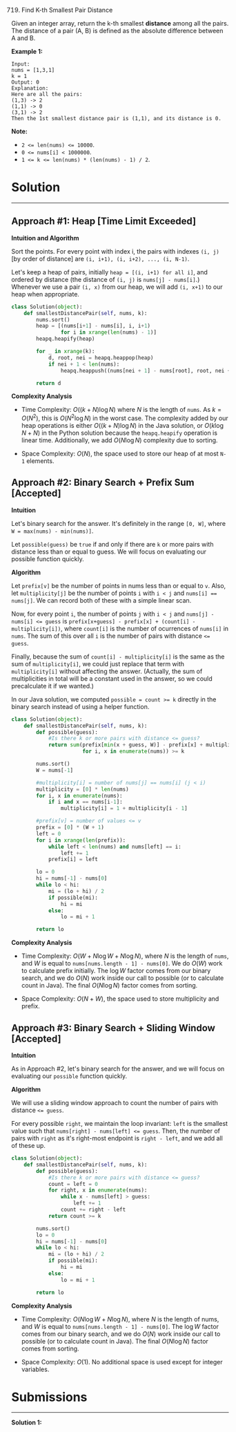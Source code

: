 719. Find K-th Smallest Pair Distance

Given an integer array, return the k-th smallest **distance** among all the pairs. The distance of a pair (A, B) is defined as the absolute difference between A and B.

**Example 1:**
```
Input:
nums = [1,3,1]
k = 1
Output: 0 
Explanation:
Here are all the pairs:
(1,3) -> 2
(1,1) -> 0
(3,1) -> 2
Then the 1st smallest distance pair is (1,1), and its distance is 0.
```

**Note:**

* `2 <= len(nums) <= 10000`.
* `0 <= nums[i] < 1000000`.
* `1 <= k <= len(nums) * (len(nums) - 1) / 2`.

# Solution
---
## Approach #1: Heap [Time Limit Exceeded]
**Intuition and Algorithm**

Sort the points. For every point with index i, the pairs with indexes `(i, j)` [by order of distance] are `(i, i+1), (i, i+2), ..., (i, N-1)`.

Let's keep a heap of pairs, initially `heap = [(i, i+1) for all i]`, and ordered by distance (the distance of `(i, j)` is `nums[j] - nums[i]`.) Whenever we use a pair `(i, x)` from our heap, we will add `(i, x+1)` to our heap when appropriate.

```python
class Solution(object):
    def smallestDistancePair(self, nums, k):
        nums.sort()
        heap = [(nums[i+1] - nums[i], i, i+1)
                for i in xrange(len(nums) - 1)]
        heapq.heapify(heap)

        for _ in xrange(k):
            d, root, nei = heapq.heappop(heap)
            if nei + 1 < len(nums):
                heapq.heappush((nums[nei + 1] - nums[root], root, nei + 1))

        return d
```

**Complexity Analysis**

* Time Complexity: $O((k+N) \log{N})$ where $N$ is the length of `nums`. As $k = O(N^2)$, this is $O(N^2 \log {N})$ in the worst case. The complexity added by our heap operations is either $O((k+N) \log N)$ in the Java solution, or $O(k \log{N} + N)$ in the Python solution because the `heapq.heapify` operation is linear time. Additionally, we add $O(N \log N)$ complexity due to sorting.

* Space Complexity: $O(N)$, the space used to store our heap of at most `N-1` elements.

## Approach #2: Binary Search + Prefix Sum [Accepted]
**Intuition**

Let's binary search for the answer. It's definitely in the range `[0, W]`, where `W = max(nums) - min(nums)]`.

Let `possible(guess)` be `true` if and only if there are `k` or more pairs with distance less than or equal to guess. We will focus on evaluating our possible function quickly.

**Algorithm**

Let `prefix[v]` be the number of points in nums less than or equal to `v`. Also, let `multiplicity[j]` be the number of points `i` with `i < j` and `nums[i] == nums[j]`. We can record both of these with a simple linear scan.

Now, for every point `i`, the number of points `j` with `i < j` and `nums[j] - nums[i] <= guess` is `prefix[x+guess] - prefix[x] + (count[i] - multiplicity[i])`, where `count[i]` is the number of ocurrences of `nums[i]` in `nums`. The sum of this over all `i` is the number of pairs with distance `<= guess`.

Finally, because the sum of `count[i] - multiplicity[i]` is the same as the sum of `multiplicity[i]`, we could just replace that term with `multiplicity[i]` without affecting the answer. (Actually, the sum of multiplicities in total will be a constant used in the answer, so we could precalculate it if we wanted.)

In our Java solution, we computed `possible = count >= k` directly in the binary search instead of using a helper function.

```python
class Solution(object):
    def smallestDistancePair(self, nums, k):
        def possible(guess):
            #Is there k or more pairs with distance <= guess?
            return sum(prefix[min(x + guess, W)] - prefix[x] + multiplicity[i]
                       for i, x in enumerate(nums)) >= k

        nums.sort()
        W = nums[-1]

        #multiplicity[i] = number of nums[j] == nums[i] (j < i)
        multiplicity = [0] * len(nums)
        for i, x in enumerate(nums):
            if i and x == nums[i-1]:
                multiplicity[i] = 1 + multiplicity[i - 1]

        #prefix[v] = number of values <= v
        prefix = [0] * (W + 1)
        left = 0
        for i in xrange(len(prefix)):
            while left < len(nums) and nums[left] == i:
                left += 1
            prefix[i] = left

        lo = 0
        hi = nums[-1] - nums[0]
        while lo < hi:
            mi = (lo + hi) / 2
            if possible(mi):
                hi = mi
            else:
                lo = mi + 1

        return lo
```

**Complexity Analysis**

* Time Complexity: $O(W + N \log{W} + N \log{N})$, where $N$ is the length of `nums`, and $W$ is equal to `nums[nums.length - 1] - nums[0]`. We do $O(W)$ work to calculate prefix initially. The $\log W$ factor comes from our binary search, and we do $O(N)$ work inside our call to possible (or to calculate count in Java). The final $O(N\log N)$ factor comes from sorting.

* Space Complexity: $O(N+W)$, the space used to store multiplicity and prefix.


## Approach #3: Binary Search + Sliding Window [Accepted]
**Intuition**

As in Approach #2, let's binary search for the answer, and we will focus on evaluating our `possible` function quickly.

**Algorithm**

We will use a sliding window approach to count the number of pairs with distance `<= guess`.

For every possible `right`, we maintain the loop invariant: `left` is the smallest value such that `nums[right] - nums[left] <= guess`. Then, the number of pairs with `right` as it's right-most endpoint is `right - left`, and we add all of these up.

```python
class Solution(object):
    def smallestDistancePair(self, nums, k):
        def possible(guess):
            #Is there k or more pairs with distance <= guess?
            count = left = 0
            for right, x in enumerate(nums):
                while x - nums[left] > guess:
                    left += 1
                count += right - left
            return count >= k

        nums.sort()
        lo = 0
        hi = nums[-1] - nums[0]
        while lo < hi:
            mi = (lo + hi) / 2
            if possible(mi):
                hi = mi
            else:
                lo = mi + 1

        return lo
```

**Complexity Analysis**

* Time Complexity: $O(N \log{W} + N \log{N})$, where $N$ is the length of nums, and $W$ is equal to `nums[nums.length - 1] - nums[0]`. The $\log W$ factor comes from our binary search, and we do $O(N)$ work inside our call to possible (or to calculate count in Java). The final $O(N\log N)$ factor comes from sorting.

* Space Complexity: $O(1)$. No additional space is used except for integer variables.

# Submissions
---
**Solution 1:**
